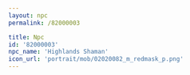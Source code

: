 ```yaml
---
layout: npc
permalink: /82000003

title: Npc
id: '82000003'
npc_name: 'Highlands Shaman'
icon_url: 'portrait/mob/02020082_m_redmask_p.png'
---
```


